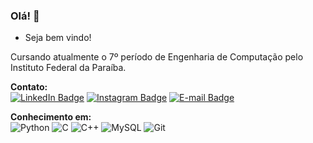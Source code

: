 ### Olá! 👋

-  Seja bem vindo!

Cursando atualmente o 7º período de Engenharia de Computação pelo Instituto Federal da Paraíba.

<b>Contato:</b><br>
<a align="center">
  <a href="https://www.linkedin.com/in/wesley-wilson-a-a-/"><img src="https://img.shields.io/badge/linkedin-%23E5E5E5.svg?style=for-the-badge&logo=linkedin&logoColor=black" title="Linkedin" alt="LinkedIn Badge" /></a>
  <a href="https://www.instagram.com/wesleywilson__/"><img src="https://img.shields.io/badge/Instagram-%23E5E5E5?style=for-the-badge&logo=instagram&logoColor=black" title="Instagram" alt="Instagram Badge" /></a>
  <a href="mailto:wilson.wesley@academico.ifpb.edu.br"><img src="https://img.shields.io/badge/Gmail-%23E5E5E5?style=for-the-badge&logo=gmail&logoColor=black" title="E-mail" alt="E-mail Badge" /></a>
</a>
<br>

<b>Conhecimento em:</b><br>
<a align="center">
![Python](https://img.shields.io/badge/Python-%23E5E5E5?style=for-the-badge&logo=python&logoColor=black&labelColor=)
![C](https://img.shields.io/badge/C-%23E5E5E5?style=for-the-badge&logo=c&logoColor=black&labelColor=)
![C++](https://img.shields.io/badge/c++-%23E5E5E5.svg?style=for-the-badge&logo=c%2B%2B&logoColor=black&labelColor=)
![MySQL](https://img.shields.io/badge/MySQL-%23E5E5E5?style=for-the-badge&logo=mysql&logoColor=black&labelColor=)
![Git](https://img.shields.io/badge/git-%23E5E5E5.svg?style=for-the-badge&logo=git&logoColor=black&labelColor=)
</a>
